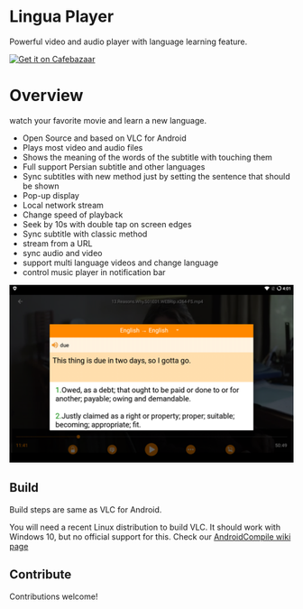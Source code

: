 # Lingua Player
Powerful video and audio player with language learning feature.

[<img alt="Get it on Cafebazaar" height="80" src="https://s.cafebazaar.ir/2/images/badge-g-fullsize.png">](https://cafebazaar.ir/app/ir.habibkazemi.linguaplayer/?l=en)

# Overview
watch your favorite movie and learn a new language.

- Open Source and based on VLC for Android
- Plays most video and audio files
- Shows the meaning of the words of the subtitle with touching them
- Full support Persian subtitle and other languages
- Sync subtitles with new method just by setting the sentence that should be shown
- Pop-up display
- Local network stream
- Change speed of playback
- Seek by 10s with double tap on screen edges
- Sync subtitle with classic method
- stream from a URL
- sync audio and video
- support multi language videos and change language
- control music player in notification bar


![screenshot](./linguaRepo/assets/image1.png)


## Build
Build steps are same as VLC for Android.

You will need a recent Linux distribution to build VLC.
It should work with Windows 10, but no official support for this.
Check our [AndroidCompile wiki page](https://wiki.videolan.org/AndroidCompile/)

## Contribute
Contributions welcome!


